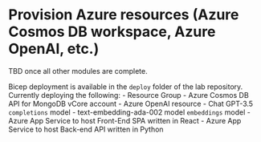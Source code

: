 # Provision Azure resources (Azure Cosmos DB workspace, Azure OpenAI, etc.)

TBD once all other modules are complete.

Bicep deployment is available in the `deploy` folder of the lab repository.
Currently deploying the following:
    - Resource Group
    - Azure Cosmos DB API for MongoDB vCore account
    - Azure OpenAI resource
      - Chat GPT-3.5 `completions` model
      - text-embedding-ada-002 model `embeddings` model
    - Azure App Service to host Front-End SPA written in React
    - Azure App Service to host Back-end API written in Python
